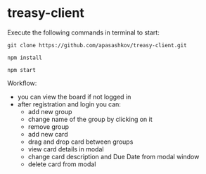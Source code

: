 # treasy-client

Execute the following commands in terminal to start:

	git clone https://github.com/apasashkov/treasy-client.git
	
	npm install
	
	npm start


Workflow:
- you can view the board if not logged in
- after registration and login you can:
	- add new group
	- change name of the group by clicking on it
	- remove group
	- add new card
	- drag and drop card between groups
	- view card details in modal
	- change card description and Due Date from modal window
	- delete card from modal
